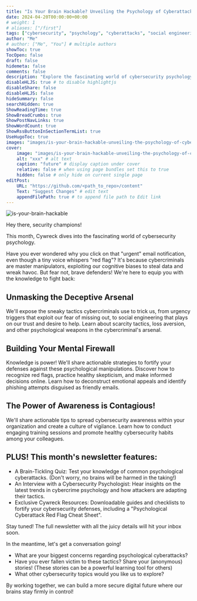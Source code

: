 ```yaml
---
title: "Is Your Brain Hackable? Unveiling the Psychology of Cyberattacks (and How to Fight Back!)"
date: 2024-04-20T00:00:00+00:00
# weight: 1
# aliases: ["/first"]
tags: ["cybersecurity", "psychology", "cyberattacks", "social engineering", "cyber defense"]
author: "Me"
# author: ["Me", "You"] # multiple authors
showToc: true
TocOpen: false
draft: false
hidemeta: false
comments: false
description: "Explore the fascinating world of cybersecurity psychology, uncovering how cybercriminals exploit cognitive biases and providing strategies to fortify your defenses against psychological manipulations."
disableHLJS: true # to disable highlightjs
disableShare: false
disableHLJS: false
hideSummary: false
searchHidden: true
ShowReadingTime: true
ShowBreadCrumbs: true
ShowPostNavLinks: true
ShowWordCount: true
ShowRssButtonInSectionTermList: true
UseHugoToc: true
images: "images/is-your-brain-hackable-unveiling-the-psychology-of-cyberattacks-and-how-to-fight-back"
cover:
    image: "images/is-your-brain-hackable-unveiling-the-psychology-of-cyberattacks-and-how-to-fight-back" # image path/url
    alt: "xxx" # alt text
    caption: "future" # display caption under cover
    relative: false # when using page bundles set this to true
    hidden: false # only hide on current single page
editPost:
    URL: "https://github.com/<path_to_repo>/content"
    Text: "Suggest Changes" # edit text
    appendFilePath: true # to append file path to Edit link
---
```


![is-your-brain-hackable](/images/cybersecurity-psychology.png)

Hey there, security champions!

This month, Cywreck dives into the fascinating world of cybersecurity psychology.

Have you ever wondered why you click on that "urgent" email notification, even though a tiny voice whispers "red flag"? It's because cybercriminals are master manipulators, exploiting our cognitive biases to steal data and wreak havoc. But fear not, brave defenders! We're here to equip you with the knowledge to fight back:

## Unmasking the Deceptive Arsenal

We'll expose the sneaky tactics cybercriminals use to trick us, from urgency triggers that exploit our fear of missing out, to social engineering that plays on our trust and desire to help. Learn about scarcity tactics, loss aversion, and other psychological weapons in the cybercriminal's arsenal.

## Building Your Mental Firewall

Knowledge is power! We'll share actionable strategies to fortify your defenses against these psychological manipulations. Discover how to recognize red flags, practice healthy skepticism, and make informed decisions online. Learn how to deconstruct emotional appeals and identify phishing attempts disguised as friendly emails.

## The Power of Awareness is Contagious!

We'll share actionable tips to spread cybersecurity awareness within your organization and create a culture of vigilance. Learn how to conduct engaging training sessions and promote healthy cybersecurity habits among your colleagues.

## PLUS! This month's newsletter features:

- A Brain-Tickling Quiz: Test your knowledge of common psychological cyberattacks. (Don't worry, no brains will be harmed in the taking!)
- An Interview with a Cybersecurity Psychologist: Hear insights on the latest trends in cybercrime psychology and how attackers are adapting their tactics.
- Exclusive Cywreck Resources: Downloadable guides and checklists to fortify your cybersecurity defenses, including a "Psychological Cyberattack Red Flag Cheat Sheet".

Stay tuned! The full newsletter with all the juicy details will hit your inbox soon.

In the meantime, let's get a conversation going!

- What are your biggest concerns regarding psychological cyberattacks?
- Have you ever fallen victim to these tactics? Share your (anonymous) stories! (These stories can be a powerful learning tool for others)
- What other cybersecurity topics would you like us to explore?

By working together, we can build a more secure digital future where our brains stay firmly in control!







